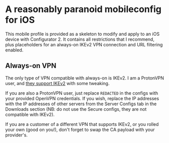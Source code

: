 # A reasonably paranoid mobileconfig for iOS
This mobile profile is provided as a skeleton to modify and apply to an iOS device with Configurator 2. It contains all restrictions that I recommend, plus placeholders for an always-on IKEv2 VPN connection and URL filtering enabled.

## Always-on VPN
The only type of VPN compatible with always-on is IKEv2. I am a ProtonVPN user, and [they support IKEv2](https://protonvpn.com/support/protonvpn-ios-manual-ikev2-vpn-setup/) with some tweaking.

If you are also a ProtonVPN user, just replace `REDACTED` in the configs with your provided OpenVPN credentials. If you wish, replace the IP addresses with the IP addresses of other servers from the Server Configs tab in the Downloads section (NB: do not use the Secure configs, they are not compatible with IKEv2).

If you are a customer of a different VPN that supports IKEv2, or you rolled your own (good on you!), don't forget to swap the CA payload with your provider's.
